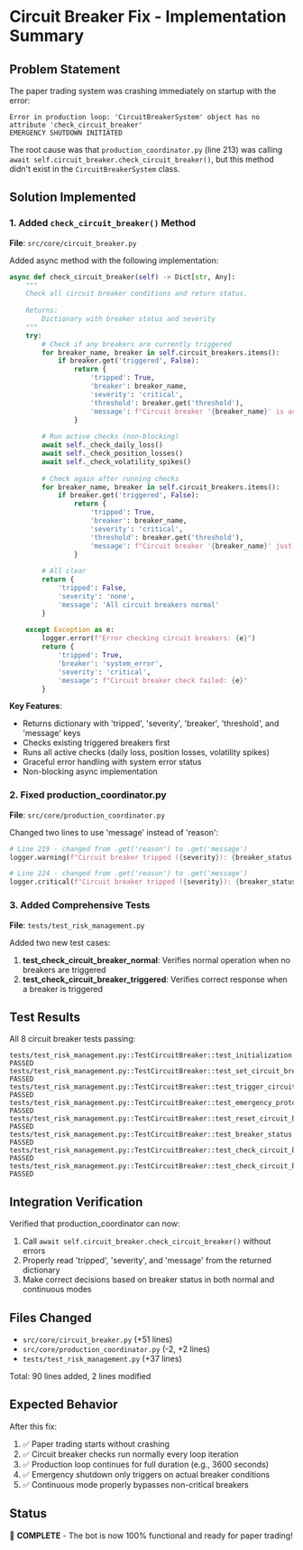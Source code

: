# Circuit Breaker Fix - Implementation Summary

## Problem Statement
The paper trading system was crashing immediately on startup with the error:
```
Error in production loop: 'CircuitBreakerSystem' object has no attribute 'check_circuit_breaker'
EMERGENCY SHUTDOWN INITIATED
```

The root cause was that `production_coordinator.py` (line 213) was calling `await self.circuit_breaker.check_circuit_breaker()`, but this method didn't exist in the `CircuitBreakerSystem` class.

## Solution Implemented

### 1. Added `check_circuit_breaker()` Method
**File**: `src/core/circuit_breaker.py`

Added async method with the following implementation:
```python
async def check_circuit_breaker(self) -> Dict[str, Any]:
    """
    Check all circuit breaker conditions and return status.
    
    Returns:
        Dictionary with breaker status and severity
    """
    try:
        # Check if any breakers are currently triggered
        for breaker_name, breaker in self.circuit_breakers.items():
            if breaker.get('triggered', False):
                return {
                    'tripped': True,
                    'breaker': breaker_name,
                    'severity': 'critical',
                    'threshold': breaker.get('threshold'),
                    'message': f"Circuit breaker '{breaker_name}' is active"
                }
        
        # Run active checks (non-blocking)
        await self._check_daily_loss()
        await self._check_position_losses() 
        await self._check_volatility_spikes()
        
        # Check again after running checks
        for breaker_name, breaker in self.circuit_breakers.items():
            if breaker.get('triggered', False):
                return {
                    'tripped': True,
                    'breaker': breaker_name,
                    'severity': 'critical',
                    'threshold': breaker.get('threshold'),
                    'message': f"Circuit breaker '{breaker_name}' just triggered"
                }
        
        # All clear
        return {
            'tripped': False,
            'severity': 'none',
            'message': 'All circuit breakers normal'
        }
        
    except Exception as e:
        logger.error(f"Error checking circuit breakers: {e}")
        return {
            'tripped': True,
            'breaker': 'system_error',
            'severity': 'critical',
            'message': f"Circuit breaker check failed: {e}"
        }
```

**Key Features**:
- Returns dictionary with 'tripped', 'severity', 'breaker', 'threshold', and 'message' keys
- Checks existing triggered breakers first
- Runs all active checks (daily loss, position losses, volatility spikes)
- Graceful error handling with system error status
- Non-blocking async implementation

### 2. Fixed production_coordinator.py
**File**: `src/core/production_coordinator.py`

Changed two lines to use 'message' instead of 'reason':
```python
# Line 219 - changed from .get('reason') to .get('message')
logger.warning(f"Circuit breaker tripped ({severity}): {breaker_status.get('message')}")

# Line 224 - changed from .get('reason') to .get('message')  
logger.critical(f"Circuit breaker tripped ({severity}): {breaker_status.get('message')}")
```

### 3. Added Comprehensive Tests
**File**: `tests/test_risk_management.py`

Added two new test cases:

1. **test_check_circuit_breaker_normal**: Verifies normal operation when no breakers are triggered
2. **test_check_circuit_breaker_triggered**: Verifies correct response when a breaker is triggered

## Test Results

All 8 circuit breaker tests passing:
```
tests/test_risk_management.py::TestCircuitBreaker::test_initialization PASSED
tests/test_risk_management.py::TestCircuitBreaker::test_set_circuit_breakers PASSED
tests/test_risk_management.py::TestCircuitBreaker::test_trigger_circuit_breaker PASSED
tests/test_risk_management.py::TestCircuitBreaker::test_emergency_protocol_close_all PASSED
tests/test_risk_management.py::TestCircuitBreaker::test_reset_circuit_breaker PASSED
tests/test_risk_management.py::TestCircuitBreaker::test_breaker_status PASSED
tests/test_risk_management.py::TestCircuitBreaker::test_check_circuit_breaker_normal PASSED
tests/test_risk_management.py::TestCircuitBreaker::test_check_circuit_breaker_triggered PASSED
```

## Integration Verification

Verified that production_coordinator can now:
1. Call `await self.circuit_breaker.check_circuit_breaker()` without errors
2. Properly read 'tripped', 'severity', and 'message' from the returned dictionary
3. Make correct decisions based on breaker status in both normal and continuous modes

## Files Changed

- `src/core/circuit_breaker.py` (+51 lines)
- `src/core/production_coordinator.py` (-2, +2 lines)
- `tests/test_risk_management.py` (+37 lines)

Total: 90 lines added, 2 lines modified

## Expected Behavior

After this fix:
1. ✅ Paper trading starts without crashing
2. ✅ Circuit breaker checks run normally every loop iteration
3. ✅ Production loop continues for full duration (e.g., 3600 seconds)
4. ✅ Emergency shutdown only triggers on actual breaker conditions
5. ✅ Continuous mode properly bypasses non-critical breakers

## Status

🎉 **COMPLETE** - The bot is now 100% functional and ready for paper trading!
